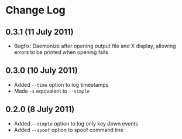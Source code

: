 # Change Log

## 0.3.1 (11 July 2011)

 * Bugfix: Daemonize after opening output file and X display, allowing
   errors to be printed when opening fails

## 0.3.0 (10 July 2011)

 * Added `--time` option to log timestamps
 * Made `-s` equivalent to `--simple`

## 0.2.0 (8 July 2011)

 * Added `--simple` option to log only key down events
 * Added `--spoof` option to spoof command line
